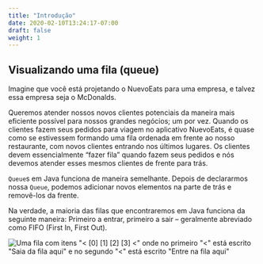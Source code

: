 ```yaml
---
title: "Introdução"
date: 2020-02-10T13:24:17-07:00
draft: false
weight: 1
--- 
```


## Visualizando uma fila (queue)

Imagine que você está projetando o NuevoEats para uma empresa, e talvez essa empresa seja o McDonalds.

Queremos atender nossos novos clientes potenciais da maneira mais eficiente possível para nossos grandes negócios; um por vez. Quando os clientes fazem seus pedidos para viagem no aplicativo NuevoEats, é quase como se estivessem formando uma fila ordenada em frente ao nosso restaurante, com novos clientes entrando nos últimos lugares. Os clientes devem essencialmente “fazer fila” quando fazem seus pedidos e nós devemos atender esses mesmos clientes de frente para trás.

`Queue`s em Java funciona de maneira semelhante. Depois de declararmos nossa `Queue`, podemos adicionar novos elementos na parte de trás e removê-los da frente.

Na verdade, a maioria das filas que encontraremos em Java funciona da seguinte maneira: Primeiro a entrar, primeiro a sair – geralmente abreviado como FIFO (First In, First Out).

![Uma fila com itens "< [0] [1] [2] [3] <" onde no primeiro "<" está escrito "Saia da fila aqui" e no segundo "<" está escrito "Entre na fila aqui"](../img/queue.png)
